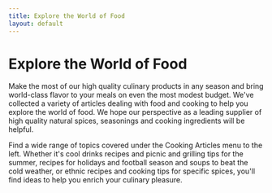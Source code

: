 ```yaml
---
title: Explore the World of Food
layout: default
---
```

# Explore the World of Food

Make the most of our high quality culinary products in any season and bring world-class flavor to your meals on even the most modest budget. We've collected a variety of articles dealing with food and cooking to help you explore the world of food. We hope our perspective as a leading supplier of high quality natural spices, seasonings and cooking ingredients will be helpful.

Find a wide range of topics covered under the Cooking Articles menu to the left. Whether it's cool drinks recipes and picnic and grilling tips for the summer, recipes for holidays and football season and soups to beat the cold weather, or ethnic recipes and cooking tips for specific spices, you'll find ideas to help you enrich your culinary pleasure.